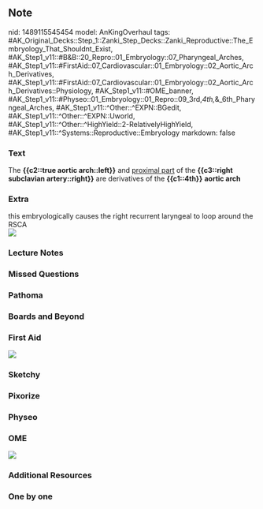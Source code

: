 ## Note
nid: 1489115545454
model: AnKingOverhaul
tags: #AK_Original_Decks::Step_1::Zanki_Step_Decks::Zanki_Reproductive::The_Embryology_That_Shouldnt_Exist, #AK_Step1_v11::#B&B::20_Repro::01_Embryology::07_Pharyngeal_Arches, #AK_Step1_v11::#FirstAid::07_Cardiovascular::01_Embryology::02_Aortic_Arch_Derivatives, #AK_Step1_v11::#FirstAid::07_Cardiovascular::01_Embryology::02_Aortic_Arch_Derivatives::Physiology, #AK_Step1_v11::#OME_banner, #AK_Step1_v11::#Physeo::01_Embryology::01_Repro::09_3rd,_4th,_&_6th_Pharyngeal_Arches, #AK_Step1_v11::^Other::^EXPN::BGedit, #AK_Step1_v11::^Other::^EXPN::Uworld, #AK_Step1_v11::^Other::^HighYield::2-RelativelyHighYield, #AK_Step1_v11::^Systems::Reproductive::Embryology
markdown: false

### Text
<div>
  The <b>{{c2::true aortic arch::left}}</b> and <u>proximal
  part</u> of the <b>{{c3::right subclavian artery::right}}</b> are
  derivatives of the <b>{{c1::4th}}</b> <b>aortic arch</b>
</div>

### Extra
<div>
  this embryologically causes the right recurrent laryngeal to loop
  around the RSCA
</div>
<div><img src="paste-1036946839175669.jpg"></div>

### Lecture Notes


### Missed Questions


### Pathoma


### Boards and Beyond


### First Aid
<img src="tmpTnCFV5.png">

### Sketchy


### Pixorize


### Physeo


### OME
<div class="ome-widget">
  <a href="https://onlinemeded.org?ref=anki"><img src=
  "_OME_AnkiFlashcards_General_7.png"></a>
</div>

### Additional Resources


### One by one

